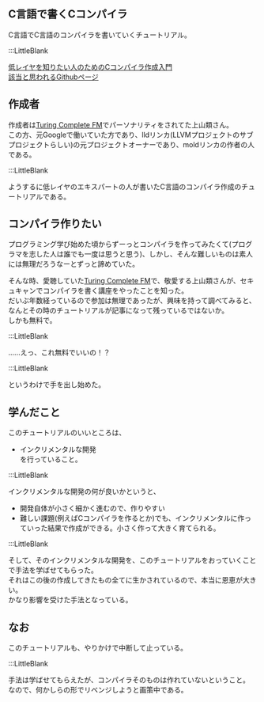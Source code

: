 ## C言語で書くCコンパイラ  

C言語でC言語のコンパイラを書いていくチュートリアル。  

:::LittleBlank  

[低レイヤを知りたい人のためのCコンパイラ作成入門](https://www.sigbus.info/compilerbook#)  
[該当と思われるGithubページ](https://github.com/rui314/9cc)  


## 作成者  

作成者は[Turing Complete FM](https://www.kip2.dev/influenced/Introduction-C-compiler)でパーソナリティをされてた上山類さん。    
この方、元Googleで働いていた方であり、lldリンカ(LLVMプロジェクトのサブプロジェクトらしい)の元プロジェクトオーナーであり、moldリンカの作者の人である。  

:::LittleBlank  

ようするに低レイヤのエキスパートの人が書いたC言語のコンパイラ作成のチュートリアルである。  

## コンパイラ作りたい  

プログラミング学び始めた頃からずーっとコンパイラを作ってみたくて(プログラマを志した人は誰でも一度は思うと思う)、しかし、そんな難しいものは素人には無理だろうなーとずっと諦めていた。  

そんな時、愛聴していた[Turing Complete FM](https://www.kip2.dev/influenced/Introduction-C-compiler)で、敬愛する上山類さんが、セキュキャンでコンパイラを書く講座をやったことを知った。  
だいぶ年数経っているので参加は無理であったが、興味を持って調べてみると、なんとその時のチュートリアルが記事になって残っているではないか。  
しかも無料で。  

:::LittleBlank  

......えっ、これ無料でいいの！？  

:::LittleBlank  

というわけで手を出し始めた。  

## 学んだこと  

このチュートリアルのいいところは、  
- インクリメンタルな開発  
を行っていること。  

:::LittleBlank  

インクリメンタルな開発の何が良いかというと、  
- 開発自体が小さく細かく進むので、作りやすい  
- 難しい課題(例えばCコンパイラを作るとか)でも、インクリメンタルに作っていった結果で作成ができる。小さく作って大きく育てられる。  

:::LittleBlank  

そして、そのインクリメンタルな開発を、このチュートリアルをおっていくことで手法を学ばせてもらった。  
それはこの後の作成してきたもの全てに生かされているので、本当に恩恵が大きい。  
かなり影響を受けた手法となっている。  

## なお  

このチュートリアルも、やりかけで中断して止っている。  

:::LittleBlank  

手法は学ばせてもらえたが、コンパイラそのものは作れていないということ。  
なので、何かしらの形でリベンジしようと画策中である。  

